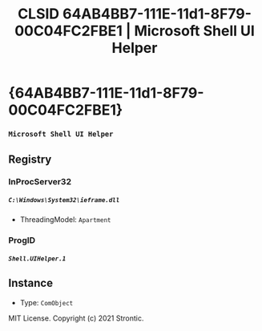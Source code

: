 ﻿---
title: "CLSID 64AB4BB7-111E-11d1-8F79-00C04FC2FBE1 | Microsoft Shell UI Helper"
excerpt: What is COM-Object CLSID 64AB4BB7-111E-11d1-8F79-00C04FC2FBE1?
---

# {64AB4BB7-111E-11d1-8F79-00C04FC2FBE1}

### `Microsoft Shell UI Helper`

## Registry


### InProcServer32

##### `C:\Windows\System32\ieframe.dll`
* ThreadingModel: `Apartment`

### ProgID

##### `Shell.UIHelper.1`

## Instance

* Type: `ComObject`

MIT License. Copyright (c) 2021 Strontic.


